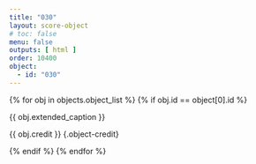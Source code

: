 ```yaml
---
title: "030"
layout: score-object
# toc: false
menu: false
outputs: [ html ]
order: 10400
object:
  - id: "030"
---
```


{% for obj in objects.object_list %}
{% if obj.id == object[0].id %}

{{ obj.extended_caption }}

{{ obj.credit }} {.object-credit}

{% endif %}
{% endfor %}
